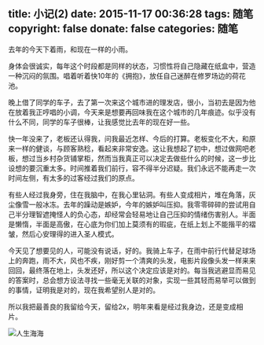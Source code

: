 title: 小记(2)
date: 2015-11-17 00:36:28
tags: 随笔
copyright: false
donate: false
categories: 随笔
---
去年的今天下着雨，和现在一样的小雨。
　　

身体会很诚实，每年这个时段都是同样的状态，习惯性将自己隐藏在纸盒中，营造一种沉闷的氛围。唱着听着快10年的《拥抱》，放任自己迷醉在修罗场边的荷花池。
　　

晚上借了同学的车子，去了第一次来这个城市​进的理发店，很小，当初去是因为他在放着我正哼唱的小调，今天来是想要再回味我在这个城市的几年痕迹。似乎没有什么不同，同学的车子很棒，让我感觉比去年的现在好一些。
　　

快一年没来了，老板还认得我，问我最近怎样、今后的打算。老板变化不大，和原来一样的健谈，与顾客熟稔，看起来非常安逸。这让我想起了初中，想过做网吧老板，想过当乡村杂货铺掌柜，然而当我真正可以决定去做些什么的时候，这一步比设想的要沉重太多。时间推着我们前行，容不得半分迟疑。我们永远不能再走一次时间左侧，有太多的过客经过我们的原点。
　　

有些人经过我身旁，住在我脑中，在我心里钻洞。有些人变成相片，堆在角落，灰尘像雪一般冰冻。去年的躁动是嫉妒，今年的嫉妒叫压抑。我零零碎碎的尝试用自己半分理智遮掩怪人的负心态，却经常会轻易地让自己压抑的情绪伤害别人。半面是懒惰，半面是高傲，在心底为你们加上莫须有的瑕疵，在纸上划上不能揩平的褶皱，然后心安理得的进入圣人模式。
　　

今天见了想要见的人，可能没有说话，好的。我骑上车子，在雨中前行代替足球场上的奔跑，雨不大，风也不疾，刚好剪一个清爽的头发，电影片段像头发一样来来回回，最终落在地上，头发还好，所以这个决定应该是对的。每当我逃避显而易见的答案时，总会想方设法寻找一些毫无关联的对象，实现一些其轻而易举可以做到的事情，证明我是对的，现在我希望别人是对的。
　　

所以我把最善良的我留给今天，​留给2x​，明年来看是经过我身边，还是变成相片。

![人生海海](http://7xowaa.com1.z0.glb.clouddn.com/renshenghaihai.jpg)

<!--more-->